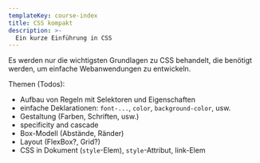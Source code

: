 ```yaml
---
templateKey: course-index
title: CSS kompakt
description: >-
  Ein kurze Einführung in CSS
---
```


Es werden nur die wichtigsten Grundlagen zu CSS behandelt, die benötigt werden,
um einfache Webanwendungen zu entwickeln.

Themen (Todos):

- Aufbau von Regeln mit Selektoren und Eigenschaften
- einfache Deklarationen: `font-...`, `color`, `background-color`, usw.
- Gestaltung (Farben, Schriften, usw.)
- specificity and cascade
- Box-Modell (Abstände, Ränder)
- Layout (FlexBox?, Grid?)
- CSS in Dokument (`style`-Elem), `style`-Attribut, link-Elem
